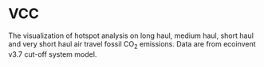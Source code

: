 # VCC
The visualization of hotspot analysis on long haul, medium haul, short haul and very short haul air travel fossil CO<sub>2</sub> emissions. Data are from ecoinvent v3.7 cut-off system model.
